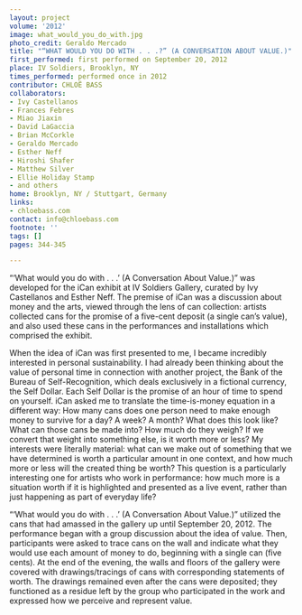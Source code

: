 ```yaml
---
layout: project
volume: '2012'
image: what_would_you_do_with.jpg
photo_credit: Geraldo Mercado
title: "“WHAT WOULD YOU DO WITH . . .?” (A CONVERSATION ABOUT VALUE.)"
first_performed: first performed on September 20, 2012
place: IV Soldiers, Brooklyn, NY
times_performed: performed once in 2012
contributor: CHLOË BASS
collaborators:
- Ivy Castellanos
- Frances Febres
- Miao Jiaxin
- David LaGaccia
- Brian McCorkle
- Geraldo Mercado
- Esther Neff
- Hiroshi Shafer
- Matthew Silver
- Ellie Holiday Stamp
- and others
home: Brooklyn, NY / Stuttgart, Germany
links:
- chloebass.com
contact: info@chloebass.com
footnote: ''
tags: []
pages: 344-345

---
```


“‘What would you do with . . .’ (A Conversation About Value.)” was developed for the iCan exhibit at IV Soldiers Gallery, curated by Ivy Castellanos and Esther Neff. The premise of iCan was a discussion about money and the arts, viewed through the lens of can collection: artists collected cans for the promise of a five-cent deposit (a single can’s value), and also used these cans in the performances and installations which comprised the exhibit.

When the idea of iCan was first presented to me, I became incredibly interested in personal sustainability. I had already been thinking about the value of personal time in connection with another project, the Bank of the Bureau of Self-Recognition, which deals exclusively in a fictional currency, the Self Dollar. Each Self Dollar is the promise of an hour of time to spend on yourself. iCan asked me to translate the time-is-money equation in a different way: How many cans does one person need to make enough money to survive for a day? A week? A month? What does this look like? What can those cans be made into? How much do they weigh? If we convert that weight into something else, is it worth more or less? My interests were literally material: what can we make out of something that we have determined is worth a particular amount in one context, and how much more or less will the created thing be worth? This question is a particularly interesting one for artists who work in performance: how much more is a situation worth if it is highlighted and presented as a live event, rather than just happening as part of everyday life?

“‘What would you do with . . .’ (A Conversation About Value.)” utilized the cans that had amassed in the gallery up until September 20, 2012. The performance began with a group discussion about the idea of value. Then, participants were asked to trace cans on the wall and indicate what they would use each amount of money to do, beginning with a single can (five cents). At the end of the evening, the walls and floors of the gallery were covered with drawings/tracings of cans with corresponding statements of worth. The drawings remained even after the cans were deposited; they functioned as a residue left by the group who participated in the work and expressed how we perceive and represent value.
